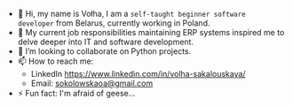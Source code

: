 - 👋 Hi, my name is Vołha, I am a `self-taught beginner software developer` from Belarus, currently working in Poland.
- 🌱 My current job responsibilities maintaining ERP systems inspired me to delve deeper into IT and software development.
- 💞️ I’m looking to collaborate on Python projects.
- 📫 How to reach me:
  - LinkedIn https://www.linkedin.com/in/volha-sakalouskaya/
  - Email: sokolowskaoa@gmail.com
- ⚡ Fun fact: I'm afraid of geese...
